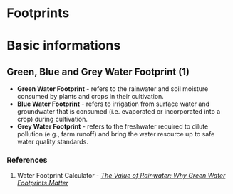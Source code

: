 # Footprints

# Basic informations
## Green, Blue and Grey Water Footprint (1)
<ul>
<li> <b>Green Water Footprint</b> - refers to the rainwater and soil moisture consumed by plants and crops in their cultivation.

<li> <b>Blue Water Footprint</b> - refers to irrigation from surface water and groundwater that is consumed (i.e. evaporated or incorporated into a crop) during cultivation.

<li> <b>Grey Water Footprint</b> - refers to the freshwater required to dilute pollution (e.g., farm runoff) and bring the water resource up to safe water quality standards.
</ul>






### References
1) Water Footprint Calculator - <a href=https://www.watercalculator.org/footprint/rainwater-green-water-footprint/><i>The Value of Rainwater: Why Green Water Footprints Matter</i></a>

